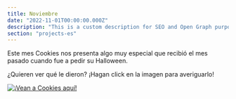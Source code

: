 ```yaml
---
title: Noviembre
date: "2022-11-01T00:00:00.000Z"
description: "This is a custom description for SEO and Open Graph purposes, rather than the default generated excerpt. Simply add a description field to the frontmatter."
section: "projects-es"
---
```


Este mes Cookies nos presenta algo muy especial que recibió el mes pasado cuando fue a pedir su Halloween.

¿Quieren ver qué le dieron? ¡Hagan click en la imagen para averiguarlo!

[![¡Vean a Cookies aquí!](https://img.youtube.com/vi/uNSVv-dsEng/0.jpg)](https://www.youtube.com/watch?v=uNSVv-dsEng)
